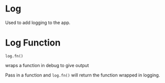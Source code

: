 # Log

Used to add logging to the app.

# Log Function

`log.fn()`

wraps a function in debug to give output

Pass in a function and `log.fn()` will return the function wrapped in logging.
